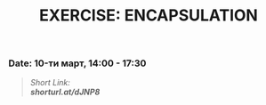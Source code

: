 <h1 align="center">EXERCISE: ENCAPSULATION</h1>
    <br>

<h3>Date: 10-ти март, 14:00 - 17:30</h3>

<blockquote>
    <i>
        Short Link: <br> 
        <b>
            shorturl.at/dJNP8
        </b> 
    </i>
</blockquote>
